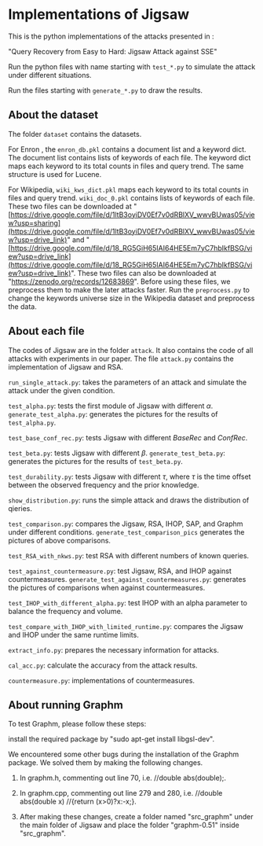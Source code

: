 # Implementations of Jigsaw

This is the python implementations of the attacks presented in :

"Query Recovery from Easy to Hard: Jigsaw Attack against SSE"

Run the python files with name starting with ``test_*.py`` to simulate the attack under different situations.

Run the files starting with ``generate_*.py`` to draw the results.

## About the dataset

The folder ``dataset`` contains the datasets. 

For Enron , the ``enron_db.pkl`` contains a document list and a keyword dict. The document list contains lists of keywords of each file. The keyword dict maps each keyword to its total counts in files and query trend. The same structure is used for Lucene.

For Wikipedia, ``wiki_kws_dict.pkl`` maps each keyword to its total counts in files and query trend. ``wiki_doc_0.pkl`` contains lists of keywords of each file. These two files can be downloaded at "[https://drive.google.com/file/d/1ltB3oyiDV0Ef7v0dRBlXV_wwvBUwas05/view?usp=sharing](https://drive.google.com/file/d/1ltB3oyiDV0Ef7v0dRBlXV_wwvBUwas05/view?usp=drive_link)" and "[https://drive.google.com/file/d/18_RG5GiH65IAI64HE5Em7yC7hbIkfBSG/view?usp=drive_link](https://drive.google.com/file/d/18_RG5GiH65IAI64HE5Em7yC7hbIkfBSG/view?usp=drive_link)". These two files can also be downloaded at "https://zenodo.org/records/12683869". Before using these files, we preprocess them to make the later attacks faster. Run the ``preprocess.py`` to change the keywords universe size in the Wikipedia dataset and preprocess the data. 

## About each file

The codes of Jigsaw are in the folder ``attack``. It also contains the code of all attacks with experiments in our paper. The file ``attack.py`` contains the implementation of Jigsaw and RSA.  

``run_single_attack.py``: takes the parameters of an attack and simulate the attack under the given condition.

``test_alpha.py``: tests the first module of Jigsaw with different $\alpha$. ``generate_test_alpha.py``: generates the pictures for the results of ``test_alpha.py``.

``test_base_conf_rec.py``: tests Jigsaw with different $BaseRec$ and $ConfRec$.

``test_beta.py``: tests Jigsaw with different $\beta$. ``generate_test_beta.py``: generates the pictures for the results of ``test_beta.py``.

``test_durability.py``: tests Jigsaw with different $\tau$, where $\tau$ is the time offset between the observed frequency and the prior knowledge.

``show_distribution.py``: runs the simple attack and draws the distribution of qieries.

``test_comparison.py``: compares the Jigsaw, RSA, IHOP, SAP, and Graphm under different conditions. ``generate_test_comparison_pics`` generates the pictures of above comparisons.

``test_RSA_with_nkws.py``: test RSA with different numbers of known queries.

``test_against_countermeasure.py``: test Jigsaw, RSA, and IHOP against countermeasures. ``generate_test_against_countermeasures.py``: generates the pictures of comparisons when against countermeasures.

``test_IHOP_with_different_alpha.py``: test IHOP with an alpha parameter to balance the frequency and volume.

``test_compare_with_IHOP_with_limited_runtime.py``: compares the Jigsaw and IHOP under the same runtime limits.


``extract_info.py``: prepares the necessary information for attacks.

``cal_acc.py``: calculate the accuracy from the attack results.

``countermeasure.py``: implementations of countermeasures.

## About running Graphm

To test Graphm, please follow these steps:

install the required package by "sudo apt-get install libgsl-dev".

We encountered some other bugs during the installation of the Graphm package. We solved them by making the following changes.

1. In graphm.h, commenting out line 70, i.e. //double abs(double);.

2. In graphm.cpp, commenting out line 279 and 280, i.e. //double abs(double x) //{return (x>0)?x:-x;}.

3. After making these changes, create a folder named "src_graphm" under the main folder of Jigsaw and place the folder "graphm-0.51" inside "src_graphm".



